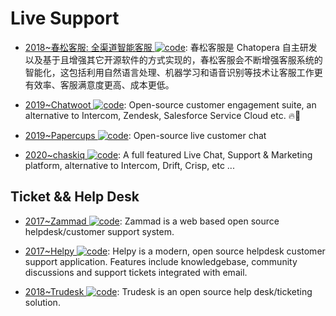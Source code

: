 # Live Support

- [2018~春松客服: 全渠道智能客服 ![code](https://ng-tech.icu/assets/code.svg)](https://github.com/chatopera/cosin): 春松客服是 Chatopera 自主研发以及基于且增强其它开源软件的方式实现的，春松客服会不断增强客服系统的智能化，这包括利用自然语言处理、机器学习和语音识别等技术让客服工作更有效率、客服满意度更高、成本更低。

- [2019~Chatwoot ![code](https://ng-tech.icu/assets/code.svg)](https://github.com/chatwoot/chatwoot): Open-source customer engagement suite, an alternative to Intercom, Zendesk, Salesforce Service Cloud etc. 🔥💬

- [2019~Papercups ![code](https://ng-tech.icu/assets/code.svg)](https://github.com/papercups-io/papercups): Open-source live customer chat

- [2020~chaskiq ![code](https://ng-tech.icu/assets/code.svg)](https://github.com/chaskiq/chaskiq): A full featured Live Chat, Support & Marketing platform, alternative to Intercom, Drift, Crisp, etc ...

## Ticket && Help Desk

- [2017~Zammad ![code](https://ng-tech.icu/assets/code.svg)](https://github.com/zammad/zammad): Zammad is a web based open source helpdesk/customer support system.

- [2017~Helpy ![code](https://ng-tech.icu/assets/code.svg)](https://github.com/helpyio/helpy): Helpy is a modern, open source helpdesk customer support application. Features include knowledgebase, community discussions and support tickets integrated with email.

- [2018~Trudesk ![code](https://ng-tech.icu/assets/code.svg)](https://github.com/polonel/trudesk): Trudesk is an open source help desk/ticketing solution.
